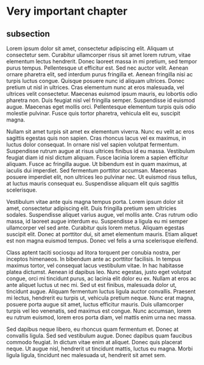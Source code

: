 # Very important chapter
## subsection


Lorem ipsum dolor sit amet, consectetur adipiscing elit. Aliquam ut consectetur sem. Curabitur ullamcorper risus sit amet lorem rutrum, vitae elementum lectus hendrerit. Donec laoreet massa in mi pretium, sed tempor purus tempus. Pellentesque ut efficitur est. Sed nec auctor velit. Aenean ornare pharetra elit, sed interdum purus fringilla et. Aenean fringilla nisi ac turpis luctus congue. Quisque posuere nunc id aliquam ultrices. Donec pretium ut nisl in ultrices. Cras elementum nunc at eros malesuada, vel ultrices velit consectetur. Maecenas euismod ipsum mauris, eu lobortis odio pharetra non. Duis feugiat nisl vel fringilla semper. Suspendisse id euismod augue. Maecenas eget mollis orci. Pellentesque elementum turpis quis odio molestie pulvinar. Fusce quis tortor pharetra, vehicula elit eu, suscipit magna.

Nullam sit amet turpis sit amet ex elementum viverra. Nunc eu velit ac eros sagittis egestas quis non sapien. Cras rhoncus lacus vel ex maximus, in luctus dolor consequat. In ornare nisl vel sapien volutpat fermentum. Suspendisse rutrum augue at risus ultrices finibus id eu massa. Vestibulum feugiat diam id nisl dictum aliquam. Fusce lacinia lorem a sapien efficitur aliquam. Fusce ac fringilla augue. Ut bibendum est in quam maximus, at iaculis dui imperdiet. Sed fermentum porttitor accumsan. Maecenas posuere imperdiet elit, non ultrices leo pulvinar nec. Ut euismod risus tellus, at luctus mauris consequat eu. Suspendisse aliquam elit quis sagittis scelerisque.

Vestibulum vitae ante quis magna tempus porta. Lorem ipsum dolor sit amet, consectetur adipiscing elit. Duis fringilla pretium sem ultricies sodales. Suspendisse aliquet varius augue, vel mollis ante. Cras rutrum odio massa, id laoreet augue interdum eu. Suspendisse a ligula eu mi semper ullamcorper vel sed ante. Curabitur quis lorem metus. Aliquam egestas suscipit elit. Donec at porttitor dui, sit amet elementum mauris. Etiam aliquet est non magna euismod tempus. Donec vel felis a urna scelerisque eleifend.

Class aptent taciti sociosqu ad litora torquent per conubia nostra, per inceptos himenaeos. In bibendum ante ac porttitor facilisis. In tempus maximus tortor, vel consequat lacus vestibulum vitae. In hac habitasse platea dictumst. Aenean id dapibus leo. Nunc egestas, justo eget volutpat congue, orci mi tincidunt purus, ac lacinia elit dolor eu ex. Nullam at eros ac ante aliquet luctus ut nec mi. Sed ut est finibus, malesuada dolor ut, tincidunt augue. Aliquam fermentum luctus ligula auctor convallis. Praesent mi lectus, hendrerit eu turpis ut, vehicula pretium neque. Nunc erat magna, posuere porta augue sit amet, luctus efficitur mauris. Duis ullamcorper turpis vel leo venenatis, sed maximus est congue. Nunc accumsan, lorem eu rutrum euismod, lorem eros porta diam, vel mattis enim urna nec massa.

Sed dapibus neque libero, eu rhoncus quam fermentum et. Donec at convallis ligula. Sed sed vestibulum augue. Donec dapibus quam faucibus commodo feugiat. In dictum vitae enim at aliquet. Donec quis placerat neque. Ut augue nisl, hendrerit ut tincidunt mattis, luctus eu magna. Morbi ligula ligula, tincidunt nec malesuada ut, hendrerit sit amet sem.